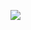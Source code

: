 <p>
  <img src = "(https://github.com/Hitesh910/calculator_app/assets/154861495/12aeeffe-f32f-4e95-979d-eeafe0eb20c0)""height=100"



</p>
